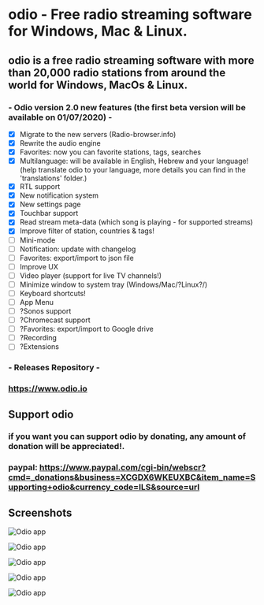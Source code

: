 # odio - Free radio streaming software for Windows, Mac & Linux.

## odio is a free radio streaming software with more than 20,000 radio stations from around the world for Windows, MacOs & Linux.

### - Odio version 2.0 new features (the first beta version will be available on 01/07/2020) -

- [x] Migrate to the new servers (Radio-browser.info)
- [x] Rewrite the audio engine
- [x] Favorites: now you can favorite stations, tags, searches
- [x] Multilanguage: will be available in English, Hebrew and your language! (help translate odio to your language, more details you can find in the 'translations' folder.)
- [x] RTL support 
- [x] New notification system
- [x] New settings page
- [x] Touchbar support
- [x] Read stream meta-data (which song is playing - for supported streams) 
- [x] Improve filter of station, countries & tags!
- [ ] Mini-mode
- [ ] Notification: update with changelog
- [ ] Favorites: export/import to json file
- [ ] Improve UX
- [ ] Video player (support for live TV channels!)
- [ ] Minimize window to system tray (Windows/Mac/?Linux?/)
- [ ] Keyboard shortcuts!
- [ ] App Menu
- [ ] ?Sonos support
- [ ] ?Chromecast support
- [ ] ?Favorites: export/import to Google drive
- [ ] ?Recording
- [ ] ?Extensions

### - Releases Repository -

### https://www.odio.io

## Support odio 
### if you want you can support odio by donating, any amount of donation will be appreciated!.
### paypal: https://www.paypal.com/cgi-bin/webscr?cmd=_donations&business=XCGDX6WKEUXBC&item_name=Supporting+odio&currency_code=ILS&source=url

## Screenshots

![Odio app](https://odio.io/imgs/screenshots/2.png)

![Odio app](https://odio.io/imgs/screenshots/3.png)

![Odio app](https://odio.io/imgs/screenshots/5.png)

![Odio app](https://odio.io/imgs/screenshots/1.png)

![Odio app](https://odio.io/imgs/screenshots/4.png)
